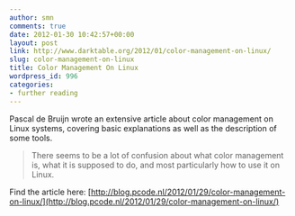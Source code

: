 ```yaml
---
author: smn
comments: true
date: 2012-01-30 10:42:57+00:00
layout: post
link: http://www.darktable.org/2012/01/color-management-on-linux/
slug: color-management-on-linux
title: Color Management On Linux
wordpress_id: 996
categories:
- further reading
---
```


Pascal de Bruijn wrote an extensive article about color management on Linux systems, covering basic explanations as well as the description of some tools.



<blockquote>There seems to be a lot of confusion about what color management is, what it is supposed to do, and most particularly how to use it on Linux.</blockquote>



Find the article here:
[http://blog.pcode.nl/2012/01/29/color-management-on-linux/](http://blog.pcode.nl/2012/01/29/color-management-on-linux/)



